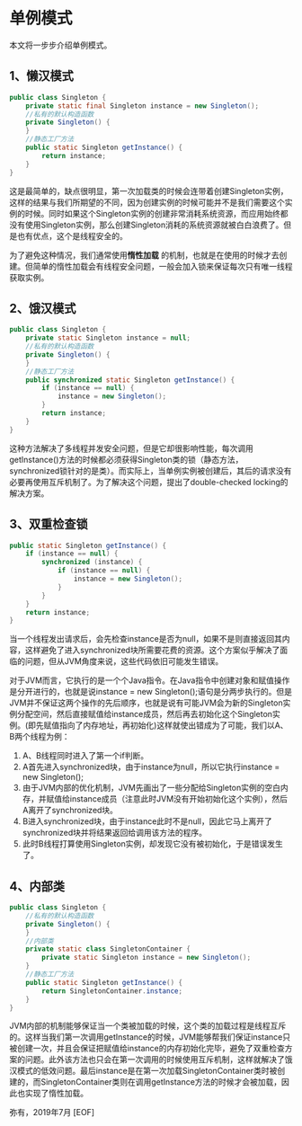 # 单例模式

本文将一步步介绍单例模式。

## 1、懒汉模式

```java
public class Singleton {
    private static final Singleton instance = new Singleton();
    //私有的默认构造函数
    private Singleton() {
    }
    //静态工厂方法
    public static Singleton getInstance() {
        return instance;
    }
}
```

这是最简单的，缺点很明显，第一次加载类的时候会连带着创建Singleton实例，这样的结果与我们所期望的不同，因为创建实例的时候可能并不是我们需要这个实例的时候。同时如果这个Singleton实例的创建非常消耗系统资源，而应用始终都没有使用Singleton实例，那么创建Singleton消耗的系统资源就被白白浪费了。但是也有优点，这个是线程安全的。

为了避免这种情况，我们通常使用**惰性加载** 的机制，也就是在使用的时候才去创建。但简单的惰性加载会有线程安全问题，一般会加入锁来保证每次只有唯一线程获取实例。

## 2、饿汉模式

```java
public class Singleton {
    private static Singleton instance = null;
    //私有的默认构造函数
    private Singleton() {
    }
    //静态工厂方法
    public synchronized static Singleton getInstance() {
        if (instance == null) {
            instance = new Singleton();
        }
        return instance;
    }
}
```

这种方法解决了多线程并发安全问题，但是它却很影响性能，每次调用getInstance()方法的时候都必须获得Singleton类的锁（静态方法，synchronized锁针对的是类）。而实际上，当单例实例被创建后，其后的请求没有必要再使用互斥机制了。为了解决这个问题，提出了double-checked locking的解决方案。

## 3、双重检查锁

```java
public static Singleton getInstance() {
    if (instance == null) {
        synchronized (instance) {
            if (instance == null) {
                instance = new Singleton();
            }
        }
    }
    return instance;
}
```

当一个线程发出请求后，会先检查instance是否为null，如果不是则直接返回其内容，这样避免了进入synchronized块所需要花费的资源。这个方案似乎解决了面临的问题，但从JVM角度来说，这些代码依旧可能发生错误。

对于JVM而言，它执行的是一个个Java指令。在Java指令中创建对象和赋值操作是分开进行的，也就是说instance = new Singleton();语句是分两步执行的。但是JVM并不保证这两个操作的先后顺序，也就是说有可能JVM会为新的Singleton实例分配空间，然后直接赋值给instance成员，然后再去初始化这个Singleton实例。(即先赋值指向了内存地址，再初始化)这样就使出错成为了可能，我们以A、B两个线程为例：

1. A、B线程同时进入了第一个if判断。
2. A首先进入synchronized块，由于instance为null，所以它执行instance = new Singleton();
3. 由于JVM内部的优化机制，JVM先画出了一些分配给Singleton实例的空白内存，并赋值给instance成员（注意此时JVM没有开始初始化这个实例），然后A离开了synchronized块。
4. B进入synchronized块，由于instance此时不是null，因此它马上离开了synchronized块并将结果返回给调用该方法的程序。
5. 此时B线程打算使用Singleton实例，却发现它没有被初始化，于是错误发生了。

## 4、内部类

```java
public class Singleton {
    //私有的默认构造函数
    private Singleton() {
    }
    //内部类
    private static class SingletonContainer {
        private static Singleton instance = new Singleton();
    }
    //静态工厂方法
    public static Singleton getInstance() {
        return SingletonContainer.instance;
    }
}
```

JVM内部的机制能够保证当一个类被加载的时候，这个类的加载过程是线程互斥的。这样当我们第一次调用getInstance的时候，JVM能够帮我们保证instance只被创建一次，并且会保证把赋值给instance的内存初始化完毕，避免了双重检查方案的问题。此外该方法也只会在第一次调用的时候使用互斥机制，这样就解决了饿汉模式的低效问题。最后instance是在第一次加载SingletonContainer类时被创建的，而SingletonContainer类则在调用getInstance方法的时候才会被加载，因此也实现了惰性加载。

弥有，2019年7月
[EOF]
